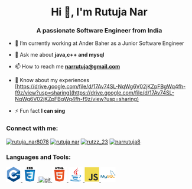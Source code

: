 <h1 align="center">Hi 👋, I'm Rutuja Nar</h1>
<h3 align="center">A passionate Software Engineer from India</h3>

- 🌱 I’m currently working at Ander Baher as a Junior Software Engineer

- 💬 Ask me about **java,c++ and mysql**

- 📫 How to reach me **narrutuja@gmail.com**

- 📄 Know about my experiences [https://drive.google.com/file/d/17Av74SL-NqWg6V02jKZpFBgWq4fh-f9z/view?usp=sharing](https://drive.google.com/file/d/17Av74SL-NqWg6V02jKZpFBgWq4fh-f9z/view?usp=sharing)

- ⚡ Fun fact **I can sing**

<h3 align="left">Connect with me:</h3>
<p align="left">
<a href="https://twitter.com/rutuja_nar8078" target="blank"><img align="center" src="https://raw.githubusercontent.com/rahuldkjain/github-profile-readme-generator/master/src/images/icons/Social/twitter.svg" alt="rutuja_nar8078" height="30" width="40" /></a>
<a href="https://linkedin.com/in/rutuja nar" target="blank"><img align="center" src="https://raw.githubusercontent.com/rahuldkjain/github-profile-readme-generator/master/src/images/icons/Social/linked-in-alt.svg" alt="rutuja nar" height="30" width="40" /></a>
<a href="https://instagram.com/rutzz_23" target="blank"><img align="center" src="https://raw.githubusercontent.com/rahuldkjain/github-profile-readme-generator/master/src/images/icons/Social/instagram.svg" alt="rutzz_23" height="30" width="40" /></a>
<a href="https://auth.geeksforgeeks.org/user/narrutuja8" target="blank"><img align="center" src="https://raw.githubusercontent.com/rahuldkjain/github-profile-readme-generator/master/src/images/icons/Social/geeks-for-geeks.svg" alt="narrutuja8" height="30" width="40" /></a>
</p>

<h3 align="left">Languages and Tools:</h3>
<p align="left"> <a href="https://www.w3schools.com/cpp/" target="_blank" rel="noreferrer"> <img src="https://raw.githubusercontent.com/devicons/devicon/master/icons/cplusplus/cplusplus-original.svg" alt="cplusplus" width="40" height="40"/> </a> <a href="https://www.w3schools.com/css/" target="_blank" rel="noreferrer"> <img src="https://raw.githubusercontent.com/devicons/devicon/master/icons/css3/css3-original-wordmark.svg" alt="css3" width="40" height="40"/> </a> <a href="https://git-scm.com/" target="_blank" rel="noreferrer"> <img src="https://www.vectorlogo.zone/logos/git-scm/git-scm-icon.svg" alt="git" width="40" height="40"/> </a> <a href="https://www.w3.org/html/" target="_blank" rel="noreferrer"> <img src="https://raw.githubusercontent.com/devicons/devicon/master/icons/html5/html5-original-wordmark.svg" alt="html5" width="40" height="40"/> </a> <a href="https://www.java.com" target="_blank" rel="noreferrer"> <img src="https://raw.githubusercontent.com/devicons/devicon/master/icons/java/java-original.svg" alt="java" width="40" height="40"/> </a> <a href="https://developer.mozilla.org/en-US/docs/Web/JavaScript" target="_blank" rel="noreferrer"> <img src="https://raw.githubusercontent.com/devicons/devicon/master/icons/javascript/javascript-original.svg" alt="javascript" width="40" height="40"/> </a> <a href="https://www.mysql.com/" target="_blank" rel="noreferrer"> <img src="https://raw.githubusercontent.com/devicons/devicon/master/icons/mysql/mysql-original-wordmark.svg" alt="mysql" width="40" height="40"/> </a> </p>

